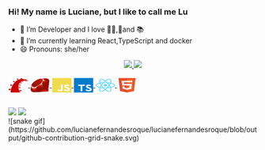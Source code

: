 ### Hi! My name is Luciane, but I like to call me Lu

- 🔭 I’m Developer and I love 👩‍💻,🎸and 📚
- 🌱 I’m currently learning React,TypeScript and docker
- 😄 Pronouns: she/her

<div align="center">
  <a href="https://github.com/lucianefernandesroque">
  <img height="180em" src="https://github-readme-stats.vercel.app/api?username=lucianefernandesroque&show_icons=true&theme=radical&include_all_commits=true&count_private=true"/>
  <img height="180em" src="https://github-readme-stats.vercel.app/api/top-langs/?username=lucianefernandesroque&layout=compact&langs_count=7&theme=radical"/>
</div>

<div style="display: inline_block"><br>
 <img align="center" alt="Lu-Js" height="30" width="40" src="https://raw.githubusercontent.com/devicons/devicon/master/icons/rails/rails-plain.svg">
  <img align="center" alt="Lu-CSS" height="30" width="40" src="https://raw.githubusercontent.com/devicons/devicon/master/icons/ruby/ruby-original.svg">
  <img align="center" alt="Lu-Js" height="30" width="40" src="https://raw.githubusercontent.com/devicons/devicon/master/icons/javascript/javascript-plain.svg">
    <img align="center" alt="Lu-Js" height="30" width="40" src="https://raw.githubusercontent.com/devicons/devicon/master/icons/typescript/typescript-plain.svg">
  <img align="center" alt="Lu-React" height="30" width="40" src="https://raw.githubusercontent.com/devicons/devicon/master/icons/react/react-original.svg">
  <img align="center" alt="Rafa-HTML" height="30" width="40" src="https://raw.githubusercontent.com/devicons/devicon/master/icons/html5/html5-original.svg">

</div>

##
<div>
 <a href="https://www.linkedin.com/in/luciane-fernandes-roque-9862a961" target="_blank"><img src="https://img.shields.io/badge/-LinkedIn-%230077B5?style=for-the-badge&logo=linkedin&logoColor=white" target="_blank"></a> 
  <a href = "mailto:lucianefernandescdf@gmail.com"><img src="https://img.shields.io/badge/-Gmail-%23333?style=for-the-badge&logo=gmail&logoColor=white" target="_blank"></a>
</div>
![snake gif](https://github.com/lucianefernandesroque/lucianefernandesroque/blob/output/github-contribution-grid-snake.svg)


